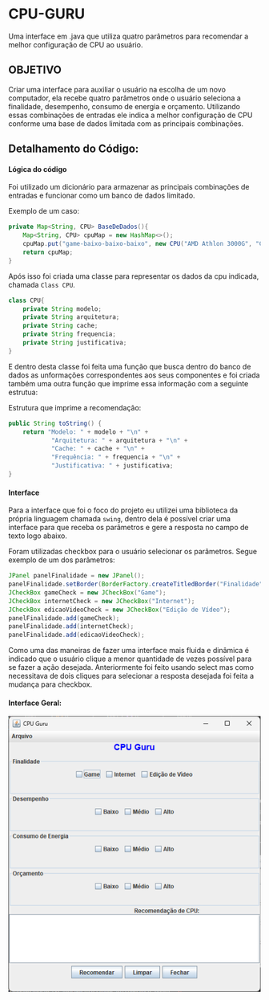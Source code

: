 # CPU-GURU
Uma interface em .java que utiliza quatro parâmetros para recomendar a melhor configuração de CPU ao usuário.

## OBJETIVO
Criar uma interface para auxiliar o usuário na escolha de um novo computador, ela recebe quatro parâmetros onde o usuário seleciona a finalidade, desempenho, consumo de energia e orçamento. Utilizando essas combinações de entradas ele indica a melhor configuração de CPU conforme uma base de dados limitada com as principais combinações.

## Detalhamento do Código:
#### Lógica do código
Foi utilizado um dicionário para armazenar as principais combinações de entradas e funcionar como um banco de dados limitado.

Exemplo de um caso:

```java
private Map<String, CPU> BaseDeDados(){
    Map<String, CPU> cpuMap = new HashMap<>();
    cpuMap.put("game-baixo-baixo-baixo", new CPU("AMD Athlon 3000G", "CISC", "64KB L1, 512KB L2", "3.5GHz", "Econômica e suficiente para jogos leves."));
    return cpuMap;
}   
```
Após isso foi criada uma classe para representar os dados da cpu indicada, chamada `Class CPU`.

```java
class CPU{
    private String modelo;
    private String arquitetura;
    private String cache;
    private String frequencia;
    private String justificativa;
}
```

E dentro desta classe foi feita uma função que busca dentro do banco de dados as unformações correspondentes aos seus componentes e foi criada também uma outra função que imprime essa informação com a seguinte estrutua:

Estrutura que imprime a recomendação:
```java
public String toString() {
    return "Modelo: " + modelo + "\n" +
            "Arquitetura: " + arquitetura + "\n" +
            "Cache: " + cache + "\n" +
            "Frequência: " + frequencia + "\n" +
            "Justificativa: " + justificativa;
}
```

#### Interface
Para a interface que foi o foco do projeto eu utilizei uma biblioteca da própria linguagem chamada `swing`, dentro dela é possível criar uma interface para que receba os parâmetros e gere a resposta no campo de texto logo abaixo.

Foram utilizadas checkbox para o usuário selecionar os parâmetros. Segue exemplo de um dos parâmetros:

```java
JPanel panelFinalidade = new JPanel();
panelFinalidade.setBorder(BorderFactory.createTitledBorder("Finalidade"));
JCheckBox gameCheck = new JCheckBox("Game");
JCheckBox internetCheck = new JCheckBox("Internet");
JCheckBox edicaoVideoCheck = new JCheckBox("Edição de Vídeo");
panelFinalidade.add(gameCheck);
panelFinalidade.add(internetCheck);
panelFinalidade.add(edicaoVideoCheck);
```

Como uma das maneiras de fazer uma interface mais fluida e dinâmica é indicado que o usuário clique a menor quantidade de vezes possível para se fazer a ação desejada. Anteriormente foi feito usando select mas como necessitava de dois cliques para selecionar a resposta desejada foi feita a mudança para checkbox.

#### Interface Geral:

![Interface Geral](interfacegeral.png)